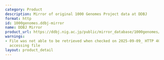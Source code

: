 ```yaml
---
category: Product
description: Mirror of original 1000 Genomes Project data at DDBJ
format: http
id: 1000genomes.ddbj-mirror
name: DDBJ Mirror
product_url: https://ddbj.nig.ac.jp/public/mirror_database/1000genomes/
warnings:
- File was not able to be retrieved when checked on 2025-09-09_ HTTP 403 error when
  accessing file
layout: product_detail
---
```

